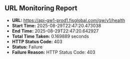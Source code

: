## URL Monitoring Report

- **URL:** https://api-gw1-prod1.fisglobal.com/gw/v1/health
- **Start Time:** 2025-08-29T22:47:20.473038
- **End Time:** 2025-08-29T22:47:20.642927
- **Total Time Taken:** 0.169889 seconds
- **HTTP Status Code:** 403
- **Status:** Failure
- **Failure Reason:** HTTP Status Code: 403
